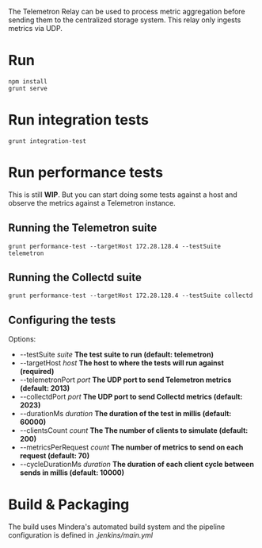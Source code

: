 
The Telemetron Relay can be used to process metric aggregation before sending them to the centralized storage system. This relay only ingests
metrics via UDP.


Run
====

    npm install
    grunt serve
    
Run integration tests
=====================

    grunt integration-test
    
Run performance tests
=====================

This is still __WIP__. But you can start doing some tests against a host and observe the metrics against a Telemetron instance.

## Running the Telemetron suite

    grunt performance-test --targetHost 172.28.128.4 --testSuite telemetron
    
## Running the Collectd suite

    grunt performance-test --targetHost 172.28.128.4 --testSuite collectd
    
## Configuring the tests

Options:

* --testSuite _suite_ __The test suite to run (default: telemetron)__
* --targetHost _host_ __The host to where the tests will run against (required)__
* --telemetronPort _port_ __The UDP port to send Telemetron metrics (default: 2013)__
* --collectdPort _port_ __The UDP port to send Collectd metrics (default: 2023)__
* --durationMs _duration_ __The duration of the test in millis (default: 60000)__
* --clientsCount _count_ __The The number of clients to simulate (default: 200)__
* --metricsPerRequest _count_ __The number of metrics to send on each request (default: 70)__
* --cycleDurationMs _duration_ __The duration of each client cycle between sends in millis (default: 10000)__


Build & Packaging
=================

The build uses Mindera's automated build system and the pipeline configuration is defined in _.jenkins/main.yml_




